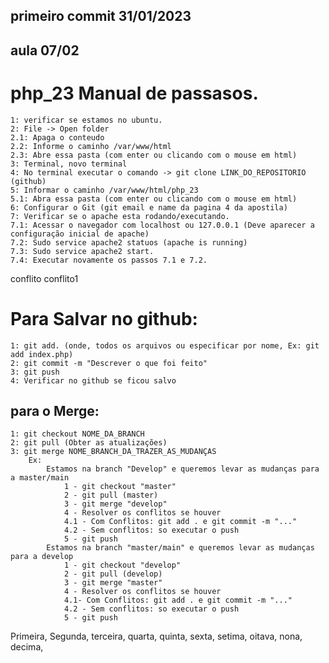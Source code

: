 ##  primeiro commit 31/01/2023
## aula 07/02
# php_23 Manual de passasos.
    1: verificar se estamos no ubuntu.
    2: File -> Open folder
    2.1: Apaga o conteudo 
    2.2: Informe o caminho /var/www/html
    2.3: Abre essa pasta (com enter ou clicando com o mouse em html)
    3: Terminal, novo terminal
    4: No terminal executar o comando -> git clone LINK_DO_REPOSITORIO (github)
    5: Informar o caminho /var/www/html/php_23
    5.1: Abra essa pasta (com enter ou clicando com o mouse em html)
    6: Configurar o Git (git email e name da pagina 4 da apostila)
    7: Verificar se o apache esta rodando/executando.
    7.1: Acessar o navegador com localhost ou 127.0.0.1 (Deve aparecer a configuração inicial de apache)
    7.2: Sudo service apache2 statuos (apache is running)
    7.3: Sudo service apache2 start.
    7.4: Executar novamente os passos 7.1 e 7.2.

conflito
conflito1




# Para Salvar no github:
    1: git add. (onde, todos os arquivos ou especificar por nome, Ex: git add index.php)
    2: git commit -m "Descrever o que foi feito"
    3: git push
    4: Verificar no github se ficou salvo

## para o Merge:
    1: git checkout NOME_DA_BRANCH
    2: git pull (Obter as atualizações)
    3: git merge NOME_BRANCH_DA_TRAZER_AS_MUDANÇAS
        Ex:
            Estamos na branch "Develop" e queremos levar as mudanças para a master/main
                1 - git checkout "master"
                2 - git pull (master)
                3 - git merge "develop"
                4 - Resolver os conflitos se houver
                4.1 - Com Conflitos: git add . e git commit -m "..."
                4.2 - Sem conflitos: so executar o push
                5 - git push
            Estamos na branch "master/main" e queremos levar as mudanças para a develop
                1 - git checkout "develop"
                2 - git pull (develop)
                3 - git merge "master"
                4 - Resolver os conflitos se houver
                4.1- Com Conflitos: git add . e git commit -m "..."
                4.2 - Sem conflitos: so executar o push
                5 - git push




Primeira,
Segunda,
terceira,
quarta,
quinta,
sexta,
setima,
oitava,
nona,
decima,